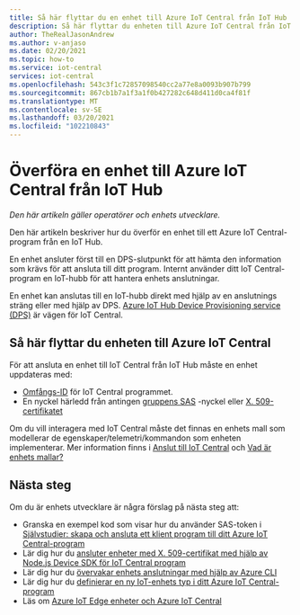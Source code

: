```yaml
---
title: Så här flyttar du en enhet till Azure IoT Central från IoT Hub
description: Så här flyttar du enheten till Azure IoT Central från IoT Hub
author: TheRealJasonAndrew
ms.author: v-anjaso
ms.date: 02/20/2021
ms.topic: how-to
ms.service: iot-central
services: iot-central
ms.openlocfilehash: 543c3f1c72857098540cc2a77e8a0093b907b799
ms.sourcegitcommit: 867cb1b7a1f3a1f0b427282c648d411d0ca4f81f
ms.translationtype: MT
ms.contentlocale: sv-SE
ms.lasthandoff: 03/20/2021
ms.locfileid: "102210843"
---
```

# <a name="how-to-transfer-a-device-to-azure-iot-central-from-iot-hub"></a>Överföra en enhet till Azure IoT Central från IoT Hub

*Den här artikeln gäller operatörer och enhets utvecklare.*  

Den här artikeln beskriver hur du överför en enhet till ett Azure IoT Central-program från en IoT Hub. 

En enhet ansluter först till en DPS-slutpunkt för att hämta den information som krävs för att ansluta till ditt program. Internt använder ditt IoT Central-program en IoT-hubb för att hantera enhets anslutningar.  

En enhet kan anslutas till en IoT-hubb direkt med hjälp av en anslutnings sträng eller med hjälp av DPS. [Azure IoT Hub Device Provisioning service (DPS)](../../iot-dps/about-iot-dps.md) är vägen för IoT Central.

## <a name="to-move-the-device-to-azure-iot-central"></a>Så här flyttar du enheten till Azure IoT Central

För att ansluta en enhet till IoT Central från IoT Hub måste en enhet uppdateras med:

* [Omfångs-ID](../../iot-dps/concepts-service.md) för IoT Central programmet.
* En nyckel härledd från antingen [gruppens SAS](concepts-get-connected.md) -nyckel eller [X. 509-certifikatet](../../iot-hub/iot-hub-x509ca-overview.md)

Om du vill interagera med IoT Central måste det finnas en enhets mall som modellerar de egenskaper/telemetri/kommandon som enheten implementerar. Mer information finns i [Anslut till IoT Central](concepts-get-connected.md) och [Vad är enhets mallar?](concepts-device-templates.md)

## <a name="next-steps"></a>Nästa steg

Om du är enhets utvecklare är några förslag på nästa steg att:

- Granska en exempel kod som visar hur du använder SAS-token i [Självstudier: skapa och ansluta ett klient program till ditt Azure IoT Central-program](tutorial-connect-device.md)
- Lär dig hur du [ansluter enheter med X. 509-certifikat med hjälp av Node.js Device SDK för IoT Central program](how-to-connect-devices-x509.md)
- Lär dig hur du [övervakar enhets anslutningar med hjälp av Azure CLI](./howto-monitor-devices-azure-cli.md)
- Lär dig hur du [definierar en ny IoT-enhets typ i ditt Azure IoT Central-program](./howto-set-up-template.md)
- Läs om [Azure IoT Edge enheter och Azure IoT Central](./concepts-iot-edge.md)